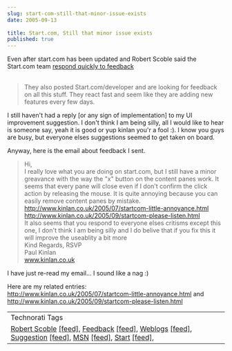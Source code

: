 ```yaml
---
slug: start-com-still-that-minor-issue-exists
date: 2005-09-13
 
title: Start.com, Still that minor issue exists
published: true
---
```

Even after start.com has been updated and Robert Scoble said the Start.com team <a href="http://radio.weblogs.com/0001011/2005/09/13.html#a11136">respond quickly to feedback<br /></a><br /><blockquote class="posterous_short_quote">
They also posted Start.com/developer and are looking for feedback on all this stuff. They react fast and seem like they are adding new features every few days.
</blockquote><p />I still haven't had a reply [or any sign of implementation] to my UI improvement suggestion.  I don't think I am being silly, all I would like to hear is someone say, yeah it is good or yup kinlan you'r a fool :).  I know you guys are busy, but everyone elses suggestions seemed to get taken on board.<p />Anyway, here is the email about feedback I sent.<br /><blockquote class="posterous_medium_quote">
Hi, <br />I really love what you are doing on start.com, but I still have a minor greavance with the way the "x" button on the content panes work. It seems that every pane will close even if I don't confirm the click action by releasing the mouse. It is quite annoying because you can easily remove content panes by mistake. <br /><a href="http://www.kinlan.co.uk/2005/07/startcom-little-annoyance.html">http://www.kinlan.co.uk/2005/07/startcom-little-annoyance.html</a> <br /><a href="http://www.kinlan.co.uk/2005/09/startcom-please-listen.html">http://www.kinlan.co.uk/2005/09/startcom-please-listen.html</a> <br />It also seems that you respond to everyone elses critisms except this one, I don't think I am being silly and I do belive that if you fix this it will improve the useablity a bit more <br />Kind Regards, RSVP <br />Paul Kinlan <br /><a href="http://www.kinlan.co.uk">www.kinlan.co.uk</a>
</blockquote><p />I have just re-read my email... I sound like a nag :)<p />Here are my related entries:<br /><a href="http://www.kinlan.co.uk/2005/07/startcom-little-annoyance.html">http://www.kinlan.co.uk/2005/07/startcom-little-annoyance.html</a> and <a href="http://www.kinlan.co.uk/2005/09/startcom-please-listen.html">http://www.kinlan.co.uk/2005/09/startcom-please-listen.html</a><p /><table class="TechnoratiHead TagHeader">
<tr><td>Technorati Tags</td></tr>
<tr class="Technorati"><td>
<a href="https://paul.kinlan.me/tags/Robert%20Scoble" class="Tag" rel="tag">Robert Scoble</a> <a href="http://feeds.technorati.com/feed/posts/tag/Robert%20Scoble" class="Tag">[feed]</a>, <a href="https://paul.kinlan.me/tags/Feedback" class="Tag" rel="tag">Feedback</a> <a href="http://feeds.technorati.com/feed/posts/tag/Feedback" class="Tag">[feed]</a>, <a href="https://paul.kinlan.me/tags/Weblogs" class="Tag" rel="tag">Weblogs</a> <a href="http://feeds.technorati.com/feed/posts/tag/Weblogs" class="Tag">[feed]</a>, <a href="https://paul.kinlan.me/tags/Suggestion" class="Tag" rel="tag">Suggestion</a> <a href="http://feeds.technorati.com/feed/posts/tag/Suggestion" class="Tag">[feed]</a>, <a href="https://paul.kinlan.me/tags/MSN" class="Tag" rel="tag">MSN</a> <a href="http://feeds.technorati.com/feed/posts/tag/MSN" class="Tag">[feed]</a>, <a href="https://paul.kinlan.me/tags/Start" class="Tag" rel="tag">Start</a> <a href="http://feeds.technorati.com/feed/posts/tag/Start" class="Tag">[feed]</a>,</td></tr>
</table><div class="blogger-post-footer"><img class="posterous_download_image" src="https://blogger.googleusercontent.com/tracker/8109338-112665021015286141?l=www.kinlan.co.uk%2Findex.html" height="1" alt="" width="1" /></div>

